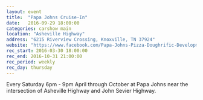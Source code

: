 ```yaml
---
layout: event
title:  "Papa Johns Cruise-In"
date:   2016-09-29 18:00:00
categories: carshow main
location: "Asheville Highway"
address: "6215 Riverview Crossing, Knoxville, TN 37924"
website: "https://www.facebook.com/Papa-Johns-Pizza-Doughrific-Development-533247363406113/"
rec_start: 2016-03-30 18:00:00
rec_end: 2016-10-31 21:00:00
rec_period: weekly
rec_day: thursday
---
```


Every Saturday 6pm - 9pm April through October at Papa Johns near the intersection
of Asheville Highway and John Sevier Highway.